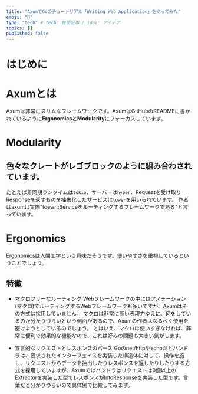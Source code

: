 ```yaml
---
title: "AxumでGoのチュートリアル「Writing Web Application」をやってみた"
emoji: "🦀"
type: "tech" # tech: 技術記事 / idea: アイデア
topics: []
published: false
---
```


# はじめに

# Axumとは
Axumは非常にスリムなフレームワークです。AxumはGitHubのREADMEに書かれているように**Ergonomics**と**Modularity**にフォーカスしています。

# Modularity
## 色々なクレートがレゴブロックのように組み合わされています。
たとえば非同期ランタイムは`tokio`、サーバーは`hyper`、Requestを受け取りResponseを返すものを抽象化したサービスは`tower`を用いられています。
作者はaxumは実際"toewr::Serviceをルーティングするフレームワークである"と言っています。

# Ergonomics
Ergonomicsは人間工学という意味だそうです。使いやすさを重視しているということでしょう。
## 特徴
- マクロフリーなルーティング
Webフレームワークの中にはアノテーション(マクロ)でルーティングするWebフレームワークも多いですが、Axumはその方式は採用していません。
マクロは非常に高い表現力ゆえに、何をしているのか分かりづらいという側面があるので、Axumの作者はなるべく使用を避けようとしているのでしょう。
とはいえ、マクロは使いすぎなければ、非常に便利で効果的な機能なので、これは好みの問題も大きい気がします。

- 宣言的なリクエストとレスポンスのパース
Goのnet/httpやechoだとハンドラは、要求されたインターフェイスを実装した構造体に対して、操作を施し、リクエストからデータを抽出したりレスポンスを返したりしたりする方式を採用していますが、Axumではハンドラはリクエストは0個以上のExtractorを実装した型でレスポンスがIntoResponseを実装した型です。言葉だと分かりづらいので具体例で比較してみます。